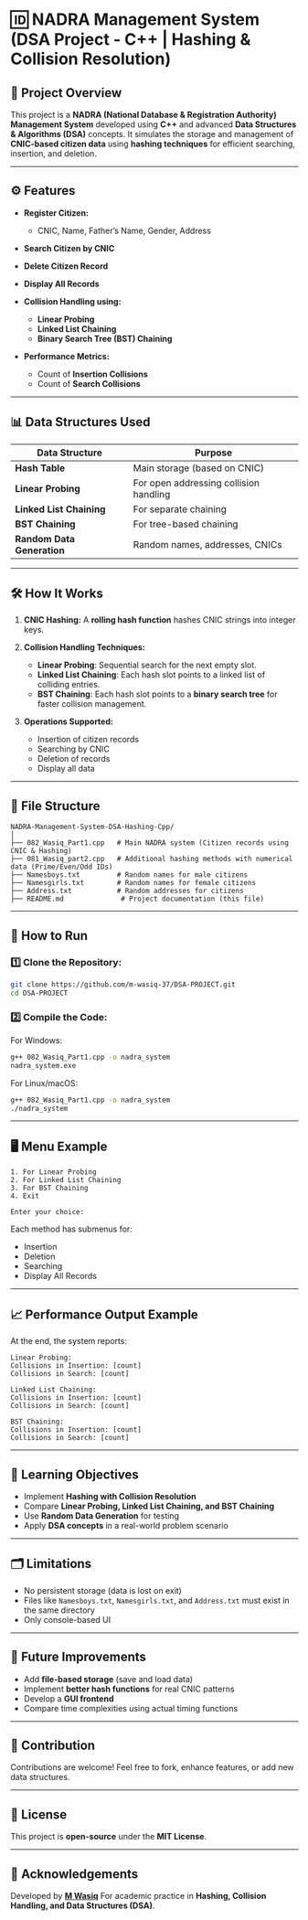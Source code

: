 # 🆔 NADRA Management System (DSA Project - C++ | Hashing & Collision Resolution)

## 📝 Project Overview

This project is a **NADRA (National Database & Registration Authority) Management System** developed using **C++** and advanced **Data Structures & Algorithms (DSA)** concepts.
It simulates the storage and management of **CNIC-based citizen data** using **hashing techniques** for efficient searching, insertion, and deletion.

---

## ⚙️ Features

* **Register Citizen:**

  * CNIC, Name, Father’s Name, Gender, Address
* **Search Citizen by CNIC**
* **Delete Citizen Record**
* **Display All Records**
* **Collision Handling using:**

  * **Linear Probing**
  * **Linked List Chaining**
  * **Binary Search Tree (BST) Chaining**
* **Performance Metrics:**

  * Count of **Insertion Collisions**
  * Count of **Search Collisions**

---

## 📊 Data Structures Used

| Data Structure             | Purpose                                |
| -------------------------- | -------------------------------------- |
| **Hash Table**             | Main storage (based on CNIC)           |
| **Linear Probing**         | For open addressing collision handling |
| **Linked List Chaining**   | For separate chaining                  |
| **BST Chaining**           | For tree-based chaining                |
| **Random Data Generation** | Random names, addresses, CNICs         |

---

## 🛠️ How It Works

1. **CNIC Hashing:**
   A **rolling hash function** hashes CNIC strings into integer keys.

2. **Collision Handling Techniques:**

   * **Linear Probing**: Sequential search for the next empty slot.
   * **Linked List Chaining**: Each hash slot points to a linked list of colliding entries.
   * **BST Chaining**: Each hash slot points to a **binary search tree** for faster collision management.

3. **Operations Supported:**

   * Insertion of citizen records
   * Searching by CNIC
   * Deletion of records
   * Display all data

---

## 🧰 File Structure

```
NADRA-Management-System-DSA-Hashing-Cpp/
│
├── 082_Wasiq_Part1.cpp   # Main NADRA system (Citizen records using CNIC & Hashing)
├── 081_Wasiq_part2.cpp   # Additional hashing methods with numerical data (Prime/Even/Odd IDs)
├── Namesboys.txt         # Random names for male citizens
├── Namesgirls.txt        # Random names for female citizens
├── Address.txt           # Random addresses for citizens
├── README.md              # Project documentation (this file)
```

---

## 🚀 How to Run

### 1️⃣ Clone the Repository:

```bash
git clone https://github.com/m-wasiq-37/DSA-PROJECT.git
cd DSA-PROJECT
```

### 2️⃣ Compile the Code:

For Windows:

```bash
g++ 082_Wasiq_Part1.cpp -o nadra_system
nadra_system.exe
```

For Linux/macOS:

```bash
g++ 082_Wasiq_Part1.cpp -o nadra_system
./nadra_system
```

---

## 🖥️ Menu Example

```
1. For Linear Probing
2. For Linked List Chaining
3. For BST Chaining
4. Exit

Enter your choice:
```

Each method has submenus for:

* Insertion
* Deletion
* Searching
* Display All Records

---

## 📈 Performance Output Example

At the end, the system reports:

```
Linear Probing:
Collisions in Insertion: [count]
Collisions in Search: [count]

Linked List Chaining:
Collisions in Insertion: [count]
Collisions in Search: [count]

BST Chaining:
Collisions in Insertion: [count]
Collisions in Search: [count]
```

---

## 🎯 Learning Objectives

* Implement **Hashing with Collision Resolution**
* Compare **Linear Probing, Linked List Chaining, and BST Chaining**
* Use **Random Data Generation** for testing
* Apply **DSA concepts** in a real-world problem scenario

---

## 🗂️ Limitations

* No persistent storage (data is lost on exit)
* Files like `Namesboys.txt`, `Namesgirls.txt`, and `Address.txt` must exist in the same directory
* Only console-based UI

---

## 🔮 Future Improvements

* Add **file-based storage** (save and load data)
* Implement **better hash functions** for real CNIC patterns
* Develop a **GUI frontend**
* Compare time complexities using actual timing functions

---

## 🤝 Contribution

Contributions are welcome!
Feel free to fork, enhance features, or add new data structures.

---

## 📄 License

This project is **open-source** under the **MIT License**.

---

## 🙌 Acknowledgements

Developed by **[M Wasiq](https://github.com/m-wasiq-37)**
For academic practice in **Hashing, Collision Handling, and Data Structures (DSA)**.
